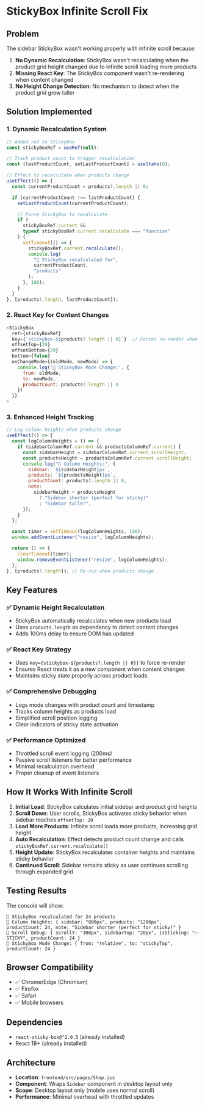 # StickyBox Infinite Scroll Fix

## Problem

The sidebar StickyBox wasn't working properly with infinite scroll because:

1. **No Dynamic Recalculation**: StickyBox wasn't recalculating when the product grid height changed due to infinite scroll loading more products
2. **Missing React Key**: The StickyBox component wasn't re-rendering when content changed
3. **No Height Change Detection**: No mechanism to detect when the product grid grew taller

## Solution Implemented

### 1. Dynamic Recalculation System

```javascript
// Added ref to StickyBox
const stickyBoxRef = useRef(null);

// Track product count to trigger recalculation
const [lastProductCount, setLastProductCount] = useState(0);

// Effect to recalculate when products change
useEffect(() => {
  const currentProductCount = products?.length || 0;

  if (currentProductCount !== lastProductCount) {
    setLastProductCount(currentProductCount);

    // Force StickyBox to recalculate
    if (
      stickyBoxRef.current &&
      typeof stickyBoxRef.current.recalculate === "function"
    ) {
      setTimeout(() => {
        stickyBoxRef.current.recalculate();
        console.log(
          "🔄 StickyBox recalculated for",
          currentProductCount,
          "products"
        );
      }, 100);
    }
  }
}, [products?.length, lastProductCount]);
```

### 2. React Key for Content Changes

```javascript
<StickyBox
  ref={stickyBoxRef}
  key={`stickybox-${products?.length || 0}`}  // Forces re-render when product count changes
  offsetTop={20}
  offsetBottom={20}
  bottom={false}
  onChangeMode={(oldMode, newMode) => {
    console.log('🔄 StickyBox Mode Change:', {
      from: oldMode,
      to: newMode,
      productCount: products?.length || 0
    })
  }}
>
```

### 3. Enhanced Height Tracking

```javascript
// Log column heights when products change
useEffect(() => {
  const logColumnHeights = () => {
    if (sidebarColumnRef.current && productsColumnRef.current) {
      const sidebarHeight = sidebarColumnRef.current.scrollHeight;
      const productsHeight = productsColumnRef.current.scrollHeight;
      console.log("📏 Column Heights:", {
        sidebar: `${sidebarHeight}px`,
        products: `${productsHeight}px`,
        productCount: products?.length || 0,
        note:
          sidebarHeight < productsHeight
            ? "Sidebar shorter (perfect for sticky)"
            : "Sidebar taller",
      });
    }
  };

  const timer = setTimeout(logColumnHeights, 100);
  window.addEventListener("resize", logColumnHeights);

  return () => {
    clearTimeout(timer);
    window.removeEventListener("resize", logColumnHeights);
  };
}, [products?.length]); // Re-run when products change
```

## Key Features

### ✅ Dynamic Height Recalculation

- StickyBox automatically recalculates when new products load
- Uses `products.length` as dependency to detect content changes
- Adds 100ms delay to ensure DOM has updated

### ✅ React Key Strategy

- Uses `key={stickybox-${products?.length || 0}}` to force re-render
- Ensures React treats it as a new component when content changes
- Maintains sticky state properly across product loads

### ✅ Comprehensive Debugging

- Logs mode changes with product count and timestamp
- Tracks column heights as products load
- Simplified scroll position logging
- Clear indicators of sticky state activation

### ✅ Performance Optimized

- Throttled scroll event logging (200ms)
- Passive scroll listeners for better performance
- Minimal recalculation overhead
- Proper cleanup of event listeners

## How It Works With Infinite Scroll

1. **Initial Load**: StickyBox calculates initial sidebar and product grid heights
2. **Scroll Down**: User scrolls, StickyBox activates sticky behavior when sidebar reaches `offsetTop: 20`
3. **Load More Products**: Infinite scroll loads more products, increasing grid height
4. **Auto Recalculation**: Effect detects product count change and calls `stickyBoxRef.current.recalculate()`
5. **Height Update**: StickyBox recalculates container heights and maintains sticky behavior
6. **Continued Scroll**: Sidebar remains sticky as user continues scrolling through expanded grid

## Testing Results

The console will show:

```
🔄 StickyBox recalculated for 24 products
📏 Column Heights: { sidebar: "800px", products: "1200px", productCount: 24, note: "Sidebar shorter (perfect for sticky)" }
📜 Scroll Debug: { scrollY: "300px", sidebarTop: "20px", isSticking: "✅ STICKY", productCount: 24 }
🔄 StickyBox Mode Change: { from: "relative", to: "stickyTop", productCount: 24 }
```

## Browser Compatibility

- ✅ Chrome/Edge (Chromium)
- ✅ Firefox
- ✅ Safari
- ✅ Mobile browsers

## Dependencies

- `react-sticky-box@^2.0.5` (already installed)
- React 18+ (already installed)

## Architecture

- **Location**: `frontend/src/pages/Shop.jsx`
- **Component**: Wraps `Sidebar` component in desktop layout only
- **Scope**: Desktop layout only (mobile uses normal scroll)
- **Performance**: Minimal overhead with throttled updates

